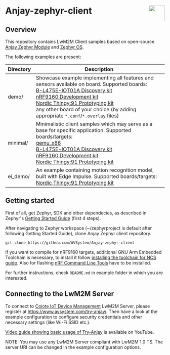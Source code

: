 # Anjay-zephyr-client [<img align="right" height="50px" src="https://avsystem.github.io/Anjay-doc/_images/avsystem_logo.png">](http://www.avsystem.com/)

## Overview

This repository contains LwM2M Client samples based on open-source
[Anjay Zephyr Module](https://github.com/AVSystem/Anjay-zephyr) and
[Zephyr OS](https://github.com/zephyrproject-rtos/zephyr).

The following examples are present:

| Directory      | Description                                                                                                                                            |
|----------------|--------------------------------------------------------------------------------------------------------------------------------------------------------|
| demo/          | Showcase example implementing all features and sensors available on board. Supported boards:<br>[B-L475E-IOT01A Discovery kit](https://www.st.com/en/evaluation-tools/b-l475e-iot01a.html)<br>[nRF9160 Development kit](https://www.nordicsemi.com/Software-and-Tools/Development-Kits/nRF9160-DK)<br>[Nordic Thingy:91 Prototyping kit](https://www.nordicsemi.com/Products/Development-hardware/Nordic-Thingy-91)<br>any other board of your choice (by adding appropriate `*.conf`/`*.overlay` files)|
| minimal/       | Minimalistic client samples which may serve as a base for specific application. Supported boards/targets:<br>[qemu_x86](https://docs.zephyrproject.org/latest/boards/x86/qemu_x86/doc/index.html)<br>[B-L475E-IOT01A Discovery kit](https://www.st.com/en/evaluation-tools/b-l475e-iot01a.html)<br>[nRF9160 Development kit](https://www.nordicsemi.com/Software-and-Tools/Development-Kits/nRF9160-DK)<br>[Nordic Thingy:91 Prototyping kit](https://www.nordicsemi.com/Products/Development-hardware/Nordic-Thingy-91)|
| ei_demo/       | An example containing motion recognition model, built with Edge Impulse. Supported boards/targets:<br>[Nordic Thingy:91 Prototyping kit](https://www.nordicsemi.com/Products/Development-hardware/Nordic-Thingy-91)|


## Getting started

First of all, get Zephyr, SDK and other dependecies, as described in Zephyr's
[Getting Started Guide](https://docs.zephyrproject.org/latest/getting_started/index.html)
(first 4 steps).

After navigating to Zephyr workspace (~/zephyrproject is default after following Getting Started Guide), clone Anjay Zephyr client repository.
```
git clone https://github.com/AVSystem/Anjay-zephyr-client
```

If you want to compile for nRF9160 targets, additional GNU Arm Embedded Toolchain is necessary, to install it follow
[installing the toolchain for NCS guide](https://developer.nordicsemi.com/nRF_Connect_SDK/doc/latest/nrf/gs_installing.html#install-the-toolchain). Also for flashing [nRF Command Line Tools](https://www.nordicsemi.com/Products/Development-tools/nrf-command-line-tools) have to be installed.

For further instructions, check `README.md` in example folder in which you are interested.
## Connecting to the LwM2M Server

To connect to [Coiote IoT Device
Management](https://www.avsystem.com/products/coiote-iot-device-management-platform/)
LwM2M Server, please register at https://www.avsystem.com/try-anjay/. Then have
a look at the example configuration to configure security credentials and other
necessary settings (like Wi-Fi SSID etc.).

[Video guide showing basic usage of Try-Anjay](https://www.youtube.com/watchv=fgy38XfttM8)
is available on YouTube.

NOTE: You may use any LwM2M Server compliant with LwM2M 1.0 TS. The server URI
can be changed in the example configuration options.
